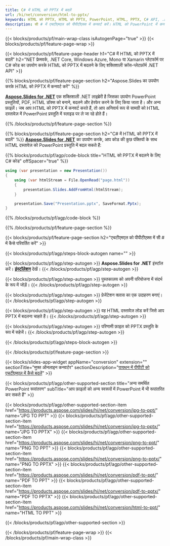 ```yaml
---
title: C# में HTML को PPTX में बदलें
url: /hi/net/conversion/html-to-pptx/
keywords: HTML को PPTX, HTML को PPTX, PowerPoint, HTML, PPTX, C# API, .NET लाइब्रेरी में कनवर्ट करें
description: सी # में एचटीएमएल को पीपीटीएक्स में कनवर्ट करें। HTML को PowerPoint में कनवर्ट करने के लिए .NET लाइब्रेरी API का उपयोग करें
---
```


{{< blocks/products/pf/main-wrap-class isAutogenPage="true" >}}
{{< blocks/products/pf/feature-page-wrap >}}

{{< blocks/products/pf/feature-page-header h1="C# में HTML को PPTX में बदलें" h2="NET फ्रेमवर्क, .NET Core, Windows Azure, Mono या Xamarin प्लेटफॉर्म पर C# कोड का उपयोग करके HTML को PPTX में बदलने के लिए शक्तिशाली क्रॉस-प्लेटफ़ॉर्म .NET API" >}}

{{% blocks/products/pf/feature-page-section h2="Aspose.Slides का उपयोग करके HTML को PPTX में कनवर्ट करें" %}}

[**Aspose.Slides for .NET**](https://products.aspose.com/slides/hi/net/) एक शक्तिशाली .NET लाइब्रेरी है जिसका उपयोग PowerPoint प्रस्तुतियों, PDF, HTML डॉक्स को बनाने, बदलने और हेरफेर करने के लिए किया जाता है। और अन्य फ़ाइलें। जब आप HTML को PPTX में कनवर्ट करते हैं, तो आप अनिवार्य रूप से सामग्री को HTML दस्तावेज़ में PowerPoint प्रस्तुति में स्लाइड पर ले जा रहे होते हैं।

{{% /blocks/products/pf/feature-page-section %}}


{{% blocks/products/pf/feature-page-section  h2="C# में HTML को PPTX में बदलें" %}}
[**Aspose.Slides for .NET**](https://products.aspose.com/slides/hi/net/) का उपयोग करके, आप कोड की कुछ पंक्तियों के साथ HTML दस्तावेज़ को PowerPoint प्रस्तुति में बदल सकते हैं:

{{% blocks/products/pf/agp/code-block title="HTML को PPTX में बदलने के लिए C# कोड" offSpacer="true" %}}
```cs
using (var presentation = new Presentation())
{
    using (var htmlStream = File.OpenRead("page.html"))
    {
        presentation.Slides.AddFromHtml(htmlStream);
    }

    presentation.Save("Presentation.pptx", SaveFormat.Pptx);
}
```
{{% /blocks/products/pf/agp/code-block %}}

{{% /blocks/products/pf/feature-page-section %}}




{{< blocks/products/pf/feature-page-section  h2="एचटीएमएल को पीपीटीएक्स में सी # में कैसे परिवर्तित करें" >}}


{{< blocks/products/pf/agp/steps-block-autogen name="" >}}


{{< blocks/products/pf/agp/step-autogen >}}
**Aspose.Slides for .NET** इंस्टॉल करें। [**इंस्टॉलेशन**](https://docs.aspose.com/slides/net/installation/) देखें।
{{< /blocks/products/pf/agp/step-autogen >}}

{{< blocks/products/pf/agp/step-autogen >}}
पुस्तकालय को अपनी परियोजना में संदर्भ के रूप में जोड़ें।
{{< /blocks/products/pf/agp/step-autogen >}}

{{< blocks/products/pf/agp/step-autogen >}}
प्रेजेंटेशन क्लास का एक उदाहरण बनाएं।
{{< /blocks/products/pf/agp/step-autogen >}}

{{< blocks/products/pf/agp/step-autogen >}}
वह HTML दस्तावेज़ लोड करें जिसे आप PPTX में बदलना चाहते हैं।
{{< /blocks/products/pf/agp/step-autogen >}}

{{< blocks/products/pf/agp/step-autogen >}}
परिणामी फ़ाइल को PPTX प्रस्तुति के रूप में सहेजें।
{{< /blocks/products/pf/agp/step-autogen >}}


{{< /blocks/products/pf/agp/steps-block-autogen >}}


{{< /blocks/products/pf/feature-page-section >}}




{{< blocks/slides-app-widget  appName="conversion" extension="" sectionTitle="मुफ्त ऑनलाइन कनवर्टर" sectionDescription="[पायथन में पीपीटी को एचटीएमएल में कैसे बदलें](https://products.aspose.com/slides/hi/python-net/conversion/ppt-to-html/)" >}}

{{< blocks/products/pf/agp/other-supported-section title="अन्य समर्थित PowerPoint रूपांतरण" subTitle="आप फ़ाइलों को अन्य स्वरूपों में PowerPoint में भी रूपांतरित कर सकते हैं" >}}

{{< blocks/products/pf/agp/other-supported-section-item href="https://products.aspose.com/slides/hi/net/conversion/jpg-to-ppt/" name="JPG TO PPT" >}}
{{< blocks/products/pf/agp/other-supported-section-item href="https://products.aspose.com/slides/hi/net/conversion/jpg-to-pptx/" name="JPG TO PPTX" >}}
{{< blocks/products/pf/agp/other-supported-section-item href="https://products.aspose.com/slides/hi/net/conversion/png-to-ppt/" name="PNG TO PPT" >}}
{{< blocks/products/pf/agp/other-supported-section-item href="https://products.aspose.com/slides/hi/net/conversion/png-to-pptx/" name="PNG TO PPTX" >}}
{{< blocks/products/pf/agp/other-supported-section-item href="https://products.aspose.com/slides/hi/net/conversion/pdf-to-ppt/" name="PDF TO PPT" >}}
{{< blocks/products/pf/agp/other-supported-section-item href="https://products.aspose.com/slides/hi/net/conversion/pdf-to-pptx/" name="PDF TO PPTX" >}}
{{< blocks/products/pf/agp/other-supported-section-item href="https://products.aspose.com/slides/hi/net/conversion/html-to-ppt/" name="HTML TO PPT" >}}


{{< /blocks/products/pf/agp/other-supported-section >}}

{{< /blocks/products/pf/feature-page-wrap >}}
{{< /blocks/products/pf/main-wrap-class >}}